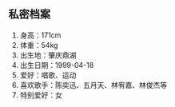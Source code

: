 
## 私密档案
1. 身高：171cm
2. 体重：54kg
3. 出生地：肇庆鼎湖
4. 出生日期：1999-04-18
5. 爱好：唱歌、运动
6. 喜欢歌手：陈奕迅、五月天、林宥嘉、林俊杰等
7. 特别爱好：女